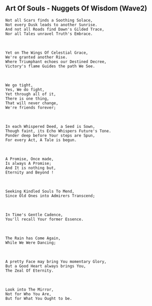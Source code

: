 ## Art Of Souls - Nuggets Of Wisdom (Wave2)

    Not all Scars finds a Soothing Solace,
    Not every Dusk leads to another Sunrise.
    And not all Roads find Dawn's Gilded Trace,
    Nor all Tales unravel Truth's Embrace.
  <br/>
  
    Yet on The Wings Of Celestial Grace,
    We're granted another Rise.
    Where Triumphant echoes our Destined Decree,
    Victory's flame Guides the path We See.
  <br/>

    We go tight, 
    Yes, We do fight, 
    Yet through all of it, 
    There is one thing,
    That will never change, 
    We're friends forever;
  <br/>
  
    In each Whispered Deed, a Seed is Sown,
    Though faint, its Echo Whispers Future's Tone.
    Ponder deep before Your steps are Spun,
    For every Act, A Tale is begun.
  <br/>
  
    A Promise, Once made,
    Is always A Promise;
    And It is nothing but,
    Eternity and Beyond !
  <br/>
  
    Seeking Kindled Souls To Mend,
    Since Old Ones into Admirers Transcend;
  <br/>

    In Time's Gentle Cadence,
    You'll recall Your former Essence.
  <br/>  
  
    The Rain has Come Again,
    While We Were Dancing;
  <br/>

    A pretty Face may bring You momentary Glory,
    But a Good Heart always brings You,
    The Zeal Of Eternity.
  <br/>
  
    Look into The Mirror,
    Not for Who You Are,
    But for What You Ought to be.
  <br/>
